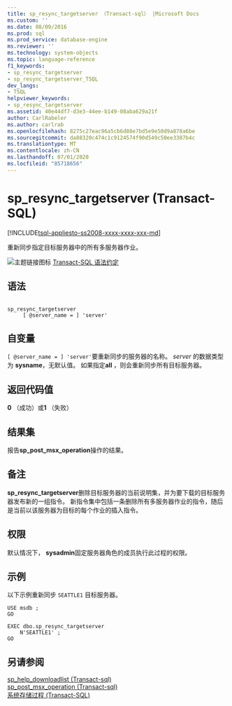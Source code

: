 ```yaml
---
title: sp_resync_targetserver （Transact-sql） |Microsoft Docs
ms.custom: ''
ms.date: 08/09/2016
ms.prod: sql
ms.prod_service: database-engine
ms.reviewer: ''
ms.technology: system-objects
ms.topic: language-reference
f1_keywords:
- sp_resync_targetserver
- sp_resync_targetserver_TSQL
dev_langs:
- TSQL
helpviewer_keywords:
- sp_resync_targetserver
ms.assetid: 40e44df7-d3e3-44ee-b149-08aba629a21f
author: CarlRabeler
ms.author: carlrab
ms.openlocfilehash: 8275c27eac96a5cb6d88e7bd5e9e50d9a878a6be
ms.sourcegitcommit: da88320c474c1c9124574f90d549c50ee3387b4c
ms.translationtype: MT
ms.contentlocale: zh-CN
ms.lasthandoff: 07/01/2020
ms.locfileid: "85718656"
---
```

# <a name="sp_resync_targetserver-transact-sql"></a>sp_resync_targetserver (Transact-SQL)
[!INCLUDE[tsql-appliesto-ss2008-xxxx-xxxx-xxx-md](../../includes/applies-to-version/sqlserver.md)]

  重新同步指定目标服务器中的所有多服务器作业。  
  
 ![主题链接图标](../../database-engine/configure-windows/media/topic-link.gif "“主题链接”图标") [Transact-SQL 语法约定](../../t-sql/language-elements/transact-sql-syntax-conventions-transact-sql.md)  
  
## <a name="syntax"></a>语法  
  
```  
  
sp_resync_targetserver  
     [ @server_name = ] 'server'  
```  
  
## <a name="arguments"></a>自变量  
`[ @server_name = ] 'server'`要重新同步的服务器的名称。 *server* 的数据类型为 **sysname**，无默认值。 如果指定**all** ，则会重新同步所有目标服务器。  
  
## <a name="return-code-values"></a>返回代码值  
 **0** （成功）或**1** （失败）  
  
## <a name="result-sets"></a>结果集  
 报告**sp_post_msx_operation**操作的结果。  
  
## <a name="remarks"></a>备注  
 **sp_resync_targetserver**删除目标服务器的当前说明集，并为要下载的目标服务器发布新的一组指令。 新指令集中包括一条删除所有多服务器作业的指令，随后是当前以该服务器为目标的每个作业的插入指令。  
  
## <a name="permissions"></a>权限  
 默认情况下， **sysadmin**固定服务器角色的成员执行此过程的权限。  
  
## <a name="examples"></a>示例  
 以下示例重新同步 `SEATTLE1` 目标服务器。  
  
```  
USE msdb ;  
GO  
  
EXEC dbo.sp_resync_targetserver  
    N'SEATTLE1' ;  
GO  
```  
  
## <a name="see-also"></a>另请参阅  
 [sp_help_downloadlist &#40;Transact-sql&#41;](../../relational-databases/system-stored-procedures/sp-help-downloadlist-transact-sql.md)   
 [sp_post_msx_operation &#40;Transact-sql&#41;](../../relational-databases/system-stored-procedures/sp-post-msx-operation-transact-sql.md)   
 [系统存储过程 (Transact-SQL)](../../relational-databases/system-stored-procedures/system-stored-procedures-transact-sql.md)  
  
  
